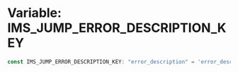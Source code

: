 # Variable: IMS\_JUMP\_ERROR\_DESCRIPTION\_KEY

```ts
const IMS_JUMP_ERROR_DESCRIPTION_KEY: "error_description" = 'error_description';
```
